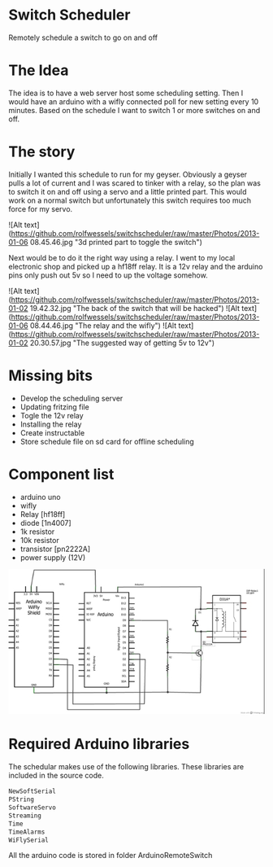 Switch Scheduler
===============

Remotely schedule a switch to go on and off

The Idea
============
The idea is to have a web server host some scheduling setting. Then I would have an arduino with a wifly connected poll for new setting every 10 minutes. Based on the schedule I want to switch 1 or more switches on and off.

The story
==============
Initially I wanted this schedule to run for my geyser. Obviously a geyser pulls a lot of current and I was scared to tinker with a relay, so the plan was to switch it on and off using a servo and a little printed part. This would work on a normal switch but unfortunately this switch requires too much force for my servo. 

![Alt text](https://github.com/rolfwessels/switchscheduler/raw/master/Photos/2013-01-06 08.45.46.jpg "3d printed part to toggle the switch")

Next would be to do it the right way using a relay. I went to my local electronic shop and picked up a hf18ff relay. It is a 12v relay and the arduino pins only push out 5v so I need to up the voltage somehow.

![Alt text](https://github.com/rolfwessels/switchscheduler/raw/master/Photos/2013-01-02 19.42.32.jpg "The back of the switch that will be hacked")
![Alt text](https://github.com/rolfwessels/switchscheduler/raw/master/Photos/2013-01-06 08.44.46.jpg "The relay and the wifly")
![Alt text](https://github.com/rolfwessels/switchscheduler/raw/master/Photos/2013-01-02 20.30.57.jpg "The suggested way of getting 5v to 12v")

Missing bits
=============

- Develop the scheduling server
- Updating fritzing file
- Togle the 12v relay
- Installing the relay
- Create instructable
- Store schedule file on sd card for offline scheduling



Component list
===============

- arduino uno
- wifly
- Relay [hf18ff]
- diode [1n4007]
- 1k resistor
- 10k resistor
- transistor [pn2222A]
- power supply (12V)

![Alt text](https://github.com/rolfwessels/switchscheduler/raw/master/Photos/12vRelayBoard_schem.jpg "The circuit")


Required Arduino libraries
==============================

The schedular makes use of the following libraries. These libraries are included in the source code.
```AJson
NewSoftSerial
PString
SoftwareServo
Streaming
Time
TimeAlarms
WiFlySerial
```
All the arduino code is stored in folder ArduinoRemoteSwitch


